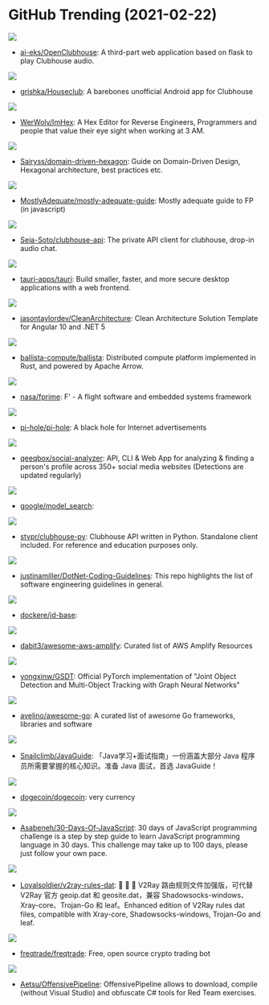 # GitHub Trending (2021-02-22)

![](https://img.shields.io/badge/JavaScript-New%20294-green?style=flat-square&logo=appveyor)
- [ai-eks/OpenClubhouse](https://github.com/ai-eks/OpenClubhouse): A third-part web application based on flask to play Clubhouse audio.

![](https://img.shields.io/badge/Java-New%20333-green?style=flat-square&logo=appveyor)
- [grishka/Houseclub](https://github.com/grishka/Houseclub): A barebones unofficial Android app for Clubhouse

![](https://img.shields.io/badge/C%2B%2B-New%20271-green?style=flat-square&logo=appveyor)
- [WerWolv/ImHex](https://github.com/WerWolv/ImHex): A Hex Editor for Reverse Engineers, Programmers and people that value their eye sight when working at 3 AM.

![](https://img.shields.io/badge/TypeScript-New%20115-green?style=flat-square&logo=appveyor)
- [Sairyss/domain-driven-hexagon](https://github.com/Sairyss/domain-driven-hexagon): Guide on Domain-Driven Design, Hexagonal architecture, best practices etc.

![](https://img.shields.io/badge/JavaScript-New%2064-green?style=flat-square&logo=appveyor)
- [MostlyAdequate/mostly-adequate-guide](https://github.com/MostlyAdequate/mostly-adequate-guide): Mostly adequate guide to FP (in javascript)

![](https://img.shields.io/badge/JavaScript-New%2033-green?style=flat-square&logo=appveyor)
- [Seia-Soto/clubhouse-api](https://github.com/Seia-Soto/clubhouse-api): The private API client for clubhouse, drop-in audio chat.

![](https://img.shields.io/badge/Rust-New%20840-green?style=flat-square&logo=appveyor)
- [tauri-apps/tauri](https://github.com/tauri-apps/tauri): Build smaller, faster, and more secure desktop applications with a web frontend.

![](https://img.shields.io/badge/C%23-New%2017-green?style=flat-square&logo=appveyor)
- [jasontaylordev/CleanArchitecture](https://github.com/jasontaylordev/CleanArchitecture): Clean Architecture Solution Template for Angular 10 and .NET 5

![](https://img.shields.io/badge/Rust-New%2033-green?style=flat-square&logo=appveyor)
- [ballista-compute/ballista](https://github.com/ballista-compute/ballista): Distributed compute platform implemented in Rust, and powered by Apache Arrow.

![](https://img.shields.io/badge/C%2B%2B-New%201-green?style=flat-square&logo=appveyor)
- [nasa/fprime](https://github.com/nasa/fprime): F' - A flight software and embedded systems framework

![](https://img.shields.io/badge/Shell-New%2023-green?style=flat-square&logo=appveyor)
- [pi-hole/pi-hole](https://github.com/pi-hole/pi-hole): A black hole for Internet advertisements

![](https://img.shields.io/badge/JavaScript-New%201-green?style=flat-square&logo=appveyor)
- [qeeqbox/social-analyzer](https://github.com/qeeqbox/social-analyzer): API, CLI & Web App for analyzing & finding a person's profile across 350+ social media websites (Detections are updated regularly)

![](https://img.shields.io/badge/Python-New%20486-green?style=flat-square&logo=appveyor)
- [google/model_search](https://github.com/google/model_search): 

![](https://img.shields.io/badge/Python-New%20324-green?style=flat-square&logo=appveyor)
- [stypr/clubhouse-py](https://github.com/stypr/clubhouse-py): Clubhouse API written in Python. Standalone client included. For reference and education purposes only.

![](https://img.shields.io/badge/none-New%2051-green?style=flat-square&logo=appveyor)
- [justinamiller/DotNet-Coding-Guidelines](https://github.com/justinamiller/DotNet-Coding-Guidelines): This repo highlights the list of software engineering guidelines in general.

![](https://img.shields.io/badge/JavaScript-New%2062-green?style=flat-square&logo=appveyor)
- [dockere/jd-base](https://github.com/dockere/jd-base): 

![](https://img.shields.io/badge/none-New%2023-green?style=flat-square&logo=appveyor)
- [dabit3/awesome-aws-amplify](https://github.com/dabit3/awesome-aws-amplify): Curated list of AWS Amplify Resources

![](https://img.shields.io/badge/Python-New%2050-green?style=flat-square&logo=appveyor)
- [yongxinw/GSDT](https://github.com/yongxinw/GSDT): Official PyTorch implementation of "Joint Object Detection and Multi-Object Tracking with Graph Neural Networks"

![](https://img.shields.io/badge/Go-New%2054-green?style=flat-square&logo=appveyor)
- [avelino/awesome-go](https://github.com/avelino/awesome-go): A curated list of awesome Go frameworks, libraries and software

![](https://img.shields.io/badge/Java-New%20192-green?style=flat-square&logo=appveyor)
- [Snailclimb/JavaGuide](https://github.com/Snailclimb/JavaGuide): 「Java学习+面试指南」一份涵盖大部分 Java 程序员所需要掌握的核心知识。准备 Java 面试，首选 JavaGuide！

![](https://img.shields.io/badge/C%2B%2B-New%2046-green?style=flat-square&logo=appveyor)
- [dogecoin/dogecoin](https://github.com/dogecoin/dogecoin): very currency

![](https://img.shields.io/badge/JavaScript-New%20201-green?style=flat-square&logo=appveyor)
- [Asabeneh/30-Days-Of-JavaScript](https://github.com/Asabeneh/30-Days-Of-JavaScript): 30 days of JavaScript programming challenge is a step by step guide to learn JavaScript programming language in 30 days. This challenge may take up to 100 days, please just follow your own pace.

![](https://img.shields.io/badge/none-New%2053-green?style=flat-square&logo=appveyor)
- [Loyalsoldier/v2ray-rules-dat](https://github.com/Loyalsoldier/v2ray-rules-dat): 🦄 🎃 👻 V2Ray 路由规则文件加强版，可代替 V2Ray 官方 geoip.dat 和 geosite.dat，兼容 Shadowsocks-windows、Xray-core、Trojan-Go 和 leaf。Enhanced edition of V2Ray rules dat files, compatible with Xray-core, Shadowsocks-windows, Trojan-Go and leaf.

![](https://img.shields.io/badge/Python-New%2038-green?style=flat-square&logo=appveyor)
- [freqtrade/freqtrade](https://github.com/freqtrade/freqtrade): Free, open source crypto trading bot

![](https://img.shields.io/badge/C%23-New%2016-green?style=flat-square&logo=appveyor)
- [Aetsu/OffensivePipeline](https://github.com/Aetsu/OffensivePipeline): OffensivePipeline allows to download, compile (without Visual Studio) and obfuscate C# tools for Red Team exercises.

